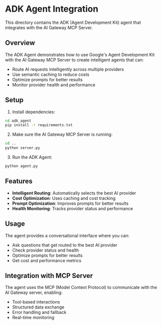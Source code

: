 # ADK Agent Integration

This directory contains the ADK (Agent Development Kit) agent that integrates with the AI Gateway MCP Server.

## Overview

The ADK Agent demonstrates how to use Google's Agent Development Kit with the AI Gateway MCP Server to create intelligent agents that can:

- Route AI requests intelligently across multiple providers
- Use semantic caching to reduce costs
- Optimize prompts for better results
- Monitor provider health and performance

## Setup

1. Install dependencies:
```bash
cd adk_agent
pip install -r requirements.txt
```

2. Make sure the AI Gateway MCP Server is running:
```bash
cd ..
python server.py
```

3. Run the ADK Agent:
```bash
python agent.py
```

## Features

- **Intelligent Routing**: Automatically selects the best AI provider
- **Cost Optimization**: Uses caching and cost tracking
- **Prompt Optimization**: Improves prompts for better results
- **Health Monitoring**: Tracks provider status and performance

## Usage

The agent provides a conversational interface where you can:

- Ask questions that get routed to the best AI provider
- Check provider status and health
- Optimize prompts for better results
- Get cost and performance metrics

## Integration with MCP Server

The agent uses the MCP (Model Context Protocol) to communicate with the AI Gateway server, enabling:

- Tool-based interactions
- Structured data exchange
- Error handling and fallback
- Real-time monitoring
